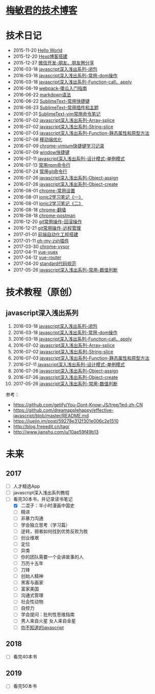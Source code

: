 # [梅敏君的技术博客](meiminjun.github.io)

<!-- 
### 发布三部曲

>  * hexo g    // 生成文章
>  * hexo s  -- debug  // 开启本地服务器预览(选)
>  * hexo d    // 发布到github,然后在进入到.gitignore文件夹中去手动提交到自己名字的github
>  **后面添加 -- debug 可看报错信息**

如果`hexo d` 没有发布上去的时候，最好把public 文件夹删除再运行一下,然后再运行`hexo d`
 -->

# 技术日记

* 2015-11-20 [Hello World](http://meiminjun.github.io/hello-world)
* 2015-12-20 [Hexo博客搭建](http://meiminjun.github.io/hexo)
* 2015-12-27 [微信开发-朋友、朋友圈分享](http://meiminjun.github.io/wexin-share)
* 2016-03-18 [javascript深入浅出系列-闭包](http://meiminjun.github.io/javascript-闭包)
* 2016-03-18 [javascript深入浅出系列-常用-dom操作](http://meiminjun.github.io/javascript-dom)
* 2016-03-18 [javascript深入浅出系列-Function-call、apply](http://meiminjun.github.io/javascript-function-call-apply)
* 2016-06-19 [webpack-傻瓜入门指南](http://meiminjun.github.io/webpack-傻瓜入门指南)
* 2016-06-22 [markdown语法](http://meiminjun.github.io/markdown语法)
* 2016-06-22 [SublimeText-常用快捷键](http://meiminjun.github.io/SublimeText-常用快捷键)
* 2016-06-23 [SublimeText-常用插件和主题](http://meiminjun.github.io/SublimeText-常用插件和主题)
* 2016-07-31 [SublimeText-vim常用命令笔记](http://meiminjun.github.io/SublimeText-vim常用命令笔记)
* 2016-07-02 [javascript深入浅出系列-Array-splice](http://meiminjun.github.io/javascript-array-splice)
* 2016-07-02 [javascript深入浅出系列-String-slice](http://meiminjun.github.io/javascript-string-slice)
* 2016-07-03 [javascript深入浅出系列-Function-静态属性和原型方法](http://meiminjun.github.io/javascript-function-静态方法)
* 2016-07-08 [移动端优化](http://meiminjun.github.io/移动端优化)
* 2016-07-09 [chrome-vimium快捷键学习记录](http://meiminjun.github.io/chrome-vimium)
* 2016-07-09 [window快捷键](http://meiminjun.github.io/window快捷键)
* 2016-07-11 [javascript深入浅出系列-设计模式-单例模式](http://meiminjun.github.io/javascript-设计模式-单例模式)
* 2016-07-13 [常用npm命令行](http://meiminjun.github.io/常用npm命令)
* 2016-07-24 [常用git命令行](http://meiminjun.github.io/常用git命令)
* 2016-07-26 [javascript深入浅出系列-Object-assign](http://meiminjun.github.io/javascript-object-assign)
* 2016-07-26 [javascript深入浅出系列-Object-create](http://meiminjun.github.io/javascript-object-create)
* 2016-08-01 [chrome-常用设置](http://meiminjun.github.io/chrome-常用设置)
* 2016-08-01 [ionic2学习笔记《一》](http://meiminjun.github.io/ionic2学习笔记《一》)
* 2016-08-01 [ionic2学习笔记《二》](http://meiminjun.github.io/ionic2学习笔记《二》)
* 2016-08-18 [chrome-翻墙](http://meiminjun.github.io/chrome-翻墙)
* 2016-08-18 [chrome-postman](http://meiminjun.github.io/chrome-postman)
* 2016-12-20 [git常用操作-回滚操作](http://meiminjun.github.io/git常用操作-回滚操作)
* 2016-12-21 [git常用操作-远程管理](http://meiminjun.github.io/git常用操作-远程管理)
* 2017-01-01 [前端自动化工程搭建](http://meiminjun.github.io/前端自动化工程搭建)
* 2017-01-11 [oh-my-zsh插件](http://meiminjun.github.io/oh-my-zsh插件)
* 2017-03-30 [chrome-vysor](http://meiminjun.github.io/chrome-vysor)
* 2017-04-11 [vue-vuex](http://meiminjun.github.io/vue-vuex)
* 2017-04-12 [vue-router](http://meiminjun.github.io/vue-router)
* 2017-04-20 [standard代码规范](http://meiminjun.github.io/standard代码规范)
* 2017-05-26 [javascript深入浅出系列-常用-数值判断](http://meiminjun.github.io/javascript-常用-数值判断)

# 技术教程（原创）

## javascript深入浅出系列

1. 2016-03-18 [javascript深入浅出系列-闭包](http://meiminjun.github.io/javascript-闭包)
2. 2016-03-18 [javascript深入浅出系列-常用-dom操作](http://meiminjun.github.io/javascript-dom)
3. 2016-03-18 [javascript深入浅出系列-Function-call、apply](http://meiminjun.github.io/javascript-function-call-apply)
4. 2016-07-02 [javascript深入浅出系列-Array-splice](http://meiminjun.github.io/javascript-array-splice)
5. 2016-07-02 [javascript深入浅出系列-String-slice](http://meiminjun.github.io/javascript-string-slice)
6. 2016-07-03 [javascript深入浅出系列-Function-静态属性和原型方法](http://meiminjun.github.io/javascript-function-静态方法)
7. 2016-07-11 [javascript深入浅出系列-设计模式-单例模式](http://meiminjun.github.io/javascript-设计模式-单例模式)
8. 2016-07-26 [javascript深入浅出系列-Object-assign](http://meiminjun.github.io/javascript-object-assign)
9. 2016-07-26 [javascript深入浅出系列-Object-create](http://meiminjun.github.io/javascript-object-create)
10. 2017-05-26 [javascript深入浅出系列-常用-数值判断](http://meiminjun.github.io/javascript-常用-数值判断)


参考：

* https://github.com/getify/You-Dont-Know-JS/tree/1ed-zh-CN
* https://github.com/dreamapplehappy/effective-javascript/blob/master/README.md
* https://juejin.im/post/59278e312f301e006c2e1510
* http://blog.freeedit.cn/tag/
* http://www.jianshu.com/u/10ae59f49b13

# 未来

## 2017

<!-- - [x] Mars -->

- [ ] 人才精选App
- [ ] javascript深入浅出系列教程
- [ ] 看完30本书，并记录读书笔记
	- [x] 二混子：半小时漫画中国史
	- [ ] 精进
	- [ ] 非暴力沟通
	- [ ] 学会独立思考（学习篇）
	- [ ] 逆转，弱者如何找到优势反败为胜
	- [ ] 创业维艰
	- [ ] 定位
	- [ ] 异类
	- [ ] 你的团队需要一个会讲故事的人
	- [ ] 万历十五年
	- [ ] 刀锋
	- [ ] 创始人精神
	- [ ] 黑客与画家
	- [ ] 富家美国
	- [ ] 沟通式管理
	- [ ] 社会性动物
	- [ ] 自控力
	- [ ] 学会提问：批判性思维指南
	- [ ] 男人来自火星 女人来自金星
	- [ ] [你不知道的javascript](https://github.com/getify/You-Dont-Know-JS/blob/1ed-zh-CN/README.md) 

## 2018

- [ ] 看完40本书

## 2019

- [ ] 看完50本书
